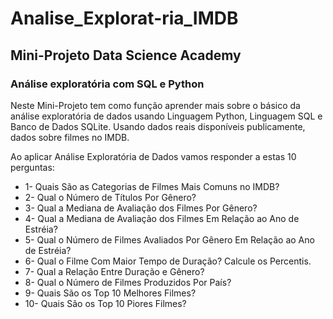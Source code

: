 # Analise_Explorat-ria_IMDB

## Mini-Projeto Data Science Academy
### Análise exploratória com SQL e Python
Neste Mini-Projeto tem como função aprender mais sobre o básico da análise exploratória de dados usando Linguagem Python, Linguagem SQL e Banco de Dados SQLite. Usando dados reais disponíveis publicamente, dados sobre filmes no IMDB.

Ao aplicar Análise Exploratória de Dados vamos responder a estas 10 perguntas:

- 1- Quais São as Categorias de Filmes Mais Comuns no IMDB?
- 2- Qual o Número de Títulos Por Gênero?
- 3- Qual a Mediana de Avaliação dos Filmes Por Gênero?
- 4- Qual a Mediana de Avaliação dos Filmes Em Relação ao Ano de Estréia?
- 5- Qual o Número de Filmes Avaliados Por Gênero Em Relação ao Ano de Estréia?
- 6- Qual o Filme Com Maior Tempo de Duração? Calcule os Percentis.
- 7- Qual a Relação Entre Duração e Gênero?
- 8- Qual o Número de Filmes Produzidos Por País?
- 9- Quais São os Top 10 Melhores Filmes?
- 10- Quais São os Top 10 Piores Filmes?
